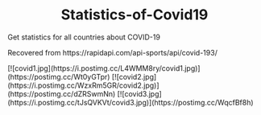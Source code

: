 <h1 align="center">Statistics-of-Covid19</h1>
<p>Get statistics for all countries about COVID-19</p>
<p>Recovered from https://rapidapi.com/api-sports/api/covid-193/</p>
[![covid1.jpg](https://i.postimg.cc/L4WMM8ry/covid1.jpg)](https://postimg.cc/Wt0yGTpr)
[![covid2.jpg](https://i.postimg.cc/WzxRm5GR/covid2.jpg)](https://postimg.cc/dZRSwmNn)
[![covid3.jpg](https://i.postimg.cc/tJsQVKVt/covid3.jpg)](https://postimg.cc/WqcfBf8h)
